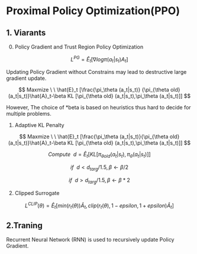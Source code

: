 # Proximal Policy Optimization(PPO)

## 1. Viarants
  
  0) Policy Gradient and Trust Region Policy Optimization

$$ 
    L^{PG}= \hat{E}_t [\nabla log \pi (a_t|s_t) A_t]
$$

Updating Policy Gradient without Constrains may lead to destructive large gradient update. 



$$
Maxmize \ \ \hat{E}_t [\frac{\pi_\theta (a_t|s_t)} {\pi_{\theta old} (a_t|s_t)}\hat{A}_t-\beta KL [\pi_{\theta old} (a_t|s_t),\pi_\theta (a_t|s_t)]]
$$
 
However, The choice of  *beta is based on heuristics thus hard to decide for multiple problems.

  1) Adaptive KL Penalty

$$
Maxmize \ \ \hat{E}_t [\frac{\pi_\theta (a_t|s_t)}{\pi_{\theta old}(a_t|s_t)}\hat{A}_t-\beta KL [\pi_{\theta old} (a_t|s_t),\pi_\theta (a_t|s_t)]]
$$

$$ 
Compute \ \ d = \hat{E}_t[KL [\pi_{\theta old} (a_t|s_t),\pi_\theta (a_t|s_t)]]
$$
 
$$
if \ \ d < d_{targ}/1.5, \beta \leftarrow \beta / 2
$$

$$
if \ \ d > d_{targ}/1.5, \beta \leftarrow \beta * 2
$$

  2) Clipped Surrogate
 
$$
L^{CLIP} (\theta) = \hat{E}_t[min(r_t (\theta)) \hat{A}_t, clip(r_t (\theta) , 1-epsilon, 1+epsilon) \hat{A}_t]
$$


## 2.Traning

  Recurrent Neural Network (RNN) is used to recursively update Policy Gradient.
  

